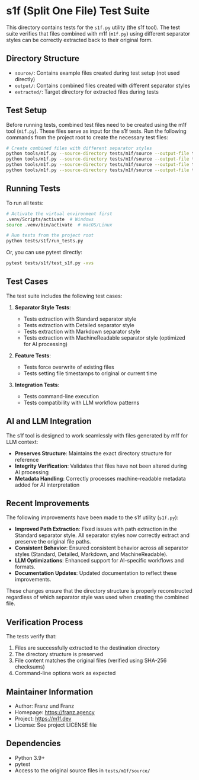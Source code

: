 # s1f (Split One File) Test Suite

This directory contains tests for the `s1f.py` utility (the s1f tool). The test
suite verifies that files combined with m1f (`m1f.py`) using different separator
styles can be correctly extracted back to their original form.

## Directory Structure

- `source/`: Contains example files created during test setup (not used
  directly)
- `output/`: Contains combined files created with different separator styles
- `extracted/`: Target directory for extracted files during tests

## Test Setup

Before running tests, combined test files need to be created using the m1f tool
(`m1f.py`). These files serve as input for the s1f tests. Run the following
commands from the project root to create the necessary test files:

```bash
# Create combined files with different separator styles
python tools/m1f.py --source-directory tests/m1f/source --output-file tests/s1f/output/standard.txt --separator-style Standard --force
python tools/m1f.py --source-directory tests/m1f/source --output-file tests/s1f/output/detailed.txt --separator-style Detailed --force
python tools/m1f.py --source-directory tests/m1f/source --output-file tests/s1f/output/markdown.txt --separator-style Markdown --force
python tools/m1f.py --source-directory tests/m1f/source --output-file tests/s1f/output/machinereadable.txt --separator-style MachineReadable --force
```

## Running Tests

To run all tests:

```bash
# Activate the virtual environment first
.venv/Scripts/activate  # Windows
source .venv/bin/activate  # macOS/Linux

# Run tests from the project root
python tests/s1f/run_tests.py
```

Or, you can use pytest directly:

```bash
pytest tests/s1f/test_s1f.py -xvs
```

## Test Cases

The test suite includes the following test cases:

1. **Separator Style Tests**:

   - Tests extraction with Standard separator style
   - Tests extraction with Detailed separator style
   - Tests extraction with Markdown separator style
   - Tests extraction with MachineReadable separator style (optimized for AI
     processing)

2. **Feature Tests**:

   - Tests force overwrite of existing files
   - Tests setting file timestamps to original or current time

3. **Integration Tests**:
   - Tests command-line execution
   - Tests compatibility with LLM workflow patterns

## AI and LLM Integration

The s1f tool is designed to work seamlessly with files generated by m1f for LLM
context:

- **Preserves Structure**: Maintains the exact directory structure for reference
- **Integrity Verification**: Validates that files have not been altered during
  AI processing
- **Metadata Handling**: Correctly processes machine-readable metadata added for
  AI interpretation

## Recent Improvements

The following improvements have been made to the s1f utility (`s1f.py`):

- **Improved Path Extraction**: Fixed issues with path extraction in the
  Standard separator style. All separator styles now correctly extract and
  preserve the original file paths.
- **Consistent Behavior**: Ensured consistent behavior across all separator
  styles (Standard, Detailed, Markdown, and MachineReadable).
- **LLM Optimizations**: Enhanced support for AI-specific workflows and formats.
- **Documentation Updates**: Updated documentation to reflect these
  improvements.

These changes ensure that the directory structure is properly reconstructed
regardless of which separator style was used when creating the combined file.

## Verification Process

The tests verify that:

1. Files are successfully extracted to the destination directory
2. The directory structure is preserved
3. File content matches the original files (verified using SHA-256 checksums)
4. Command-line options work as expected

## Maintainer Information

- Author: Franz und Franz
- Homepage: https://franz.agency
- Project: https://m1f.dev
- License: See project LICENSE file

## Dependencies

- Python 3.9+
- pytest
- Access to the original source files in `tests/m1f/source/`
